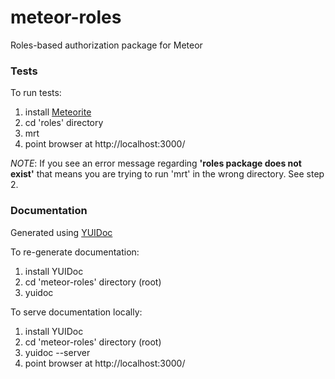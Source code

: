 meteor-roles
============

Roles-based authorization package for Meteor

### Tests


To run tests: 
  1. install [Meteorite][1]
  2. cd 'roles' directory
  3. mrt
  4. point browser at http://localhost:3000/

_NOTE_: If you see an error message regarding **'roles package does not exist'** that means you are trying to run 'mrt' in the wrong directory.  See step 2.


### Documentation


Generated using [YUIDoc][2]

To re-generate documentation:
  1. install YUIDoc
  2. cd 'meteor-roles' directory (root)
  3. yuidoc

To serve documentation locally:
  1. install YUIDoc
  2. cd 'meteor-roles' directory (root)
  3. yuidoc --server
  4. point browser at http://localhost:3000/


[1]: https://github.com/oortcloud/meteorite "Meteorite"

[2]: http://yui.github.com/yuidoc/ "YUIDoc"

